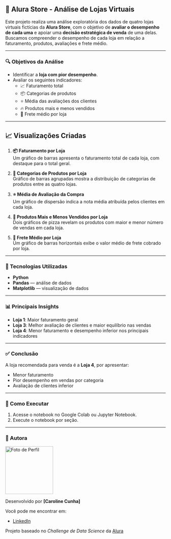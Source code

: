 ## 🛒 Alura Store - Análise de Lojas Virtuais

Este projeto realiza uma análise exploratória dos dados de quatro lojas virtuais fictícias da **Alura Store**, com o objetivo de **avaliar o desempenho de cada uma** e apoiar uma **decisão estratégica de venda** de uma delas.  
Buscamos compreender o desempenho de cada loja em relação a faturamento, produtos, avaliações e frete médio.

---

### 🔍 Objetivos da Análise

- Identificar a **loja com pior desempenho**.
- Avaliar os seguintes indicadores:
  - 📈 Faturamento total  
  - 📦 Categorias de produtos  
  - ⭐ Média das avaliações dos clientes  
  - 🔥 Produtos mais e menos vendidos  
  - 🚚 Frete médio por loja  

---

## 📈 Visualizações Criadas

1. **📦 Faturamento por Loja**  
   Um gráfico de barras apresenta o faturamento total de cada loja, com destaque para o total geral.

2. **📂 Categorias de Produtos por Loja**  
   Gráfico de barras agrupadas mostra a distribuição de categorias de produtos entre as quatro lojas.

3. **⭐ Média de Avaliação da Compra**  
   Um gráfico de dispersão indica a nota média atribuída pelos clientes em cada loja.

4. **🍕 Produtos Mais e Menos Vendidos por Loja**  
   Dois gráficos de pizza revelam os produtos com maior e menor número de vendas em cada loja.

5. **🚚 Frete Médio por Loja**  
   Um gráfico de barras horizontais exibe o valor médio de frete cobrado por loja.

---

### 🧪 Tecnologias Utilizadas

- **Python**
- **Pandas** — análise de dados
- **Matplotlib** — visualização de dados

---

### 📊 Principais Insights

- **Loja 1**: Maior faturamento geral  
- **Loja 3**: Melhor avaliação de clientes e maior equilíbrio nas vendas  
- **Loja 4**: Menor faturamento e desempenho inferior nos principais indicadores  

---

### ✅ Conclusão

A loja recomendada para venda é a **Loja 4**, por apresentar:

- Menor faturamento  
- Pior desempenho em vendas por categoria  
- Avaliação de clientes inferior  

---

### 🚀 Como Executar

1. Acesse o notebook no Google Colab ou Jupyter Notebook.  
2. Execute o notebook por seção.

---

### 📌 Autora

<img src="https://github.com/user-attachments/assets/ee1f5e42-ce53-4afe-93d2-ad5a9d2ebdcc" alt="Foto de Perfil" width="150" height="150"/>

Desenvolvido por **[Caroline Cunha]**  

Você pode me encontrar em:  
- [LinkedIn](https://www.linkedin.com/in/carolinecunhatech)

Projeto baseado no *Challenge de Data Science* da [Alura](https://www.alura.com.br/)
